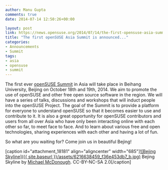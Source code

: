 ```yaml
---
author: Manu Gupta
comments: true
date: 2014-07-14 12:50:26+00:00

layout: post
link: https://news.opensuse.org/2014/07/14/the-first-opensuse-asia-summit-is-announced/
title: "The first openSUSE Asia Summit is announced..."
categories:
- Announcements
- Summit
tags:
- asia
- opensuse
- summit
---
```

The first ever [openSUSE Summit](http://summit.opensuse.org) in Asia will take place in Beihang University, Beijing on October 18th and 19th, 2014. We aim to promote the use of openSUSE and other free open source software in the region. We will have a series of talks, discussions and workshops that will induct people into the openSUSE Project. The goal of the Summit is to provide a platform for everyone to understand openSUSE so that it becomes easier to use and contribute to it. It is also a great opportunity for openSUSE contributors and users from all over Asia who have only been interacting online with each other so far, to meet face to face. And to learn about various free and open technologies, sharing experiences with each other and having a lot of fun.

So what are you waiting for? Come join us in beautiful Bejing!

[caption id="attachment_18181" align="aligncenter" width="685"][![Bejing Skyline]({{ site.baseurl }}/assets/6216638459_f36e453db7_b.jpg)](http://summit.opensuse.org) Bejing Skyline by [Michael McDonough](https://www.flickr.com/photos/mikemcd/6216638459). CC-BY-NC-SA 2.0[/caption]		

